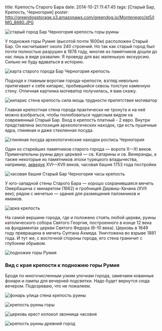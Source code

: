 title: Крепость Старого Бара
date: 2014-10-21 11:47:45
tags: [Старый Бар, Крепость, Черногория]
poster: http://greendogstorage.s3.amazonaws.com/greendog.io/Montenegro/st5/IMG_8680.JPG

![старый город Бар Черногория крепость горы руины](http://greendogstorage.s3.amazonaws.com/greendog.io/Montenegro/st5/IMG_8680.JPG)

У подножия горы Румия (высотой почти 1600м) расположен Старый Бар. Он насчитывает около 240 строений. Но так как старый город был почти полностью разрушен в 1878 году, многие из памятников дошли до нас лишь в виде развалин. Я проведу для вас маленькую экскурсию. Сильно не буду вдаваться в историю.

![карта старого города Бар Черногория крепость](http://greendogstorage.s3.amazonaws.com/greendog.io/Montenegro/st5/IMG_8694.JPG)

Подходя к главным воротам города-крепости, взгляд невольно притягивает к себе кипарис, пробившийся сквозь толстую каменную стену. Отличная картинка мотиватор получилась, я вам скажу.

![кипарис стена крепость сила мощь трудности препятствия мотиватор](http://greendogstorage.s3.amazonaws.com/greendog.io/Montenegro/st5/IMG_8690.JPG)

Главная крепостная стена города практически не тронута и на неё можно взобраться, чтобы полюбоваться чудесным видом на современный Старый Бар. Вход в крепость платный - 2 евро. Внутри представлена экспозиция археологических находок, где есть пушечные ядра, глиняная и даже стеклянная посуда.

![глиняная посуда археологические находки роспись Черногория](http://greendogstorage.s3.amazonaws.com/greendog.io/Montenegro/st5/IMG_20141012_141013.jpg)

Один из старейших памятников старого города — ворота X—XI веков. Примечательны руины двух церквей — св. Катарины и св. Венеранды, а также некоторые из памятников эпохи турецкого владычества, например, [акведук](https://commons.wikimedia.org/wiki/File:Aqueduct_stari_bar.jpg) XVI—XVII веков, часовая башня 1753 года постройки

![часовая башня Старый Бар Черногория часы крепость](http://greendogstorage.s3.amazonaws.com/greendog.io/Montenegro/st5/IMG_8721.JPG)

У юго-западной стены Старого Бара — хорошо сохранившаяся мечеть Омербашича с минаретом (1662) и гробницей Дервиш-Хачана (XVII век); рядом с мечетью — здания для размещения паломников и имамов.

![арка крепость](http://greendogstorage.s3.amazonaws.com/greendog.io/Montenegro/st5/IMG_20141012_140609.jpg)

На самой вершине города, где и положено стоять любой церкви, руины католического собора Святого Георгия, построенного в конце 12 века на фундаментах церкви Святого Федора (6-10 века). Церковь в 1649 году превращена в мечеть Султана Ахмеда. Уничтожена во взрыве 1881 года. И тут же, с восточной стороны города, его стена граничит с глубоким обрывом.

![подножие горы Румия](http://greendogstorage.s3.amazonaws.com/greendog.io/Montenegro/st5/IMG_8728.JPG)
### Вид с края крепости к подножию горы Румия

Бродя по многочисленным узким улочкам города, замечаем кованные фонари и лампы для вечерней подсветки. Надо будет вернутся сюда вечером. Подозреваю, что не пожалеем.

![фонарь улица стена крепость руины](http://greendogstorage.s3.amazonaws.com/greendog.io/Montenegro/st5/IMG_8711.JPG)

![крепость руины горы](http://greendogstorage.s3.amazonaws.com/greendog.io/Montenegro/st5/staribar4.JPG)

![церковь крест колокол звонница часовня](http://greendogstorage.s3.amazonaws.com/greendog.io/Montenegro/st5/IMG_8744.JPG)

![крепость руины древний город](http://greendogstorage.s3.amazonaws.com/greendog.io/Montenegro/st5/IMG_8713.JPG)

